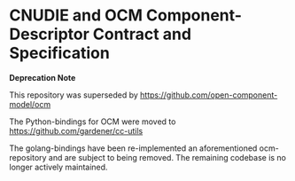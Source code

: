 # CNUDIE and OCM Component-Descriptor Contract and Specification

**Deprecation Note**

This repository was superseded by https://github.com/open-component-model/ocm

The Python-bindings for OCM were moved to https://github.com/gardener/cc-utils

The golang-bindings have been re-implemented an aforementioned ocm-repository and are subject to
being removed. The remaining codebase is no longer actively maintained.
